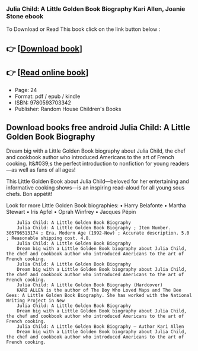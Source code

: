 ### Julia Child: A Little Golden Book Biography Kari Allen, Joanie Stone ebook

To Download or Read This book click on the link button below :

## 👉  [**[Download book](http://ebooksharez.info/download.php?group=book&from=github.com&id=721307&lnk=1079 "Download book")**]

## 👉  [**[Read online book](http://ebooksharez.info/download.php?group=book&from=github.com&id=721307&lnk=1079 "Read online book")**]


* Page: 24
* Format: pdf / epub / kindle
* ISBN: 9780593703342
* Publisher: Random House Children&#039;s Books



## Download books free android Julia Child: A Little Golden Book Biography



Dream big with a Little Golden Book biography about Julia Child, the chef and cookbook author who introduced Americans to the art of French cooking. It&amp;#039;s the perfect introduction to nonfiction for young readers—as well as fans of all ages!
 
 This Little Golden Book about Julia Child—beloved for her entertaining and informative cooking shows—is an inspiring read-aloud for all young sous chefs. Bon appétit!
 
 Look for more Little Golden Book biographies:
 • Harry Belafonte
 • Martha Stewart
 • Iris Apfel
 • Oprah Winfrey
 • Jacques Pépin


        Julia Child: A Little Golden Book Biography
        Julia Child: A Little Golden Book Biography ; Item Number. 305796513174 ; Era. Modern Age (1992-Now) ; Accurate description. 5.0 ; Reasonable shipping cost. 4.8.
        Julia Child: A Little Golden Book Biography
        Dream big with a Little Golden Book biography about Julia Child, the chef and cookbook author who introduced Americans to the art of French cooking.
        Julia Child: A Little Golden Book Biography
        Dream big with a Little Golden Book biography about Julia Child, the chef and cookbook author who introduced Americans to the art of French cooking.
        Julia Child: A Little Golden Book Biography (Hardcover)
        KARI ALLEN is the author of The Boy Who Loved Maps and The Bee Gees: A Little Golden Book Biography. She has worked with the National Writing Project in New 
        Julia Child: A Little Golden Book Biography
        Dream big with a Little Golden Book biography about Julia Child, the chef and cookbook author who introduced Americans to the art of French cooking.
        Julia Child: A Little Golden Book Biography – Author Kari Allen
        Dream big with a Little Golden Book biography about Julia Child, the chef and cookbook author who introduced Americans to the art of French cooking.
    




